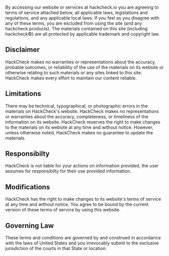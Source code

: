 By accessing our website or services at hackcheck.io you are agreeing to terms of service attached below, all applicable laws, legislations and regulations, and any applicable local laws. If you feel as you disagree with any of these terms, you are excluded from using the site (and any hackcheck products). The materials contained on this site (including hackcheck©) are all protected by applicable trademark and copyright law.

## Disclaimer
HackCheck makes no warranties or representations about the accuracy, probable outcomes, or reliability of the use of the materials on its website or otherwise relating to such materials or any sites linked to this site. HackCheck makes every effort to maintain our content reliable.

## Limitations
There may be technical, typographical, or photographic errors in the materials on HackCheck's website. HackCheck makes no representations or warranties about the accuracy, completeness, or timeliness of the information on its website. HackCheck reserves the right to make changes to the materials on its website at any time and without notice. However, unless otherwise noted, HackCheck makes no guarantee to update the materials.

## Responsibilty
HackCheck is not liable for your actions on information provided, the user assumes for responsibilty for their use provided information.

## Modifications
HackCheck has the right to make changes to its website's terms of service at any time and without notice. You agree to be bound by the current version of these terms of service by using this website.

## Governing Law
These terms and conditions are governed by and construed in accordance with the laws of United States and you irrevocably submit to the exclusive jurisdiction of the courts in that State or location.
